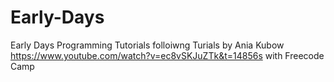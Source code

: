 # Early-Days
Early Days Programming Tutorials folloiwng Turials by Ania Kubow
https://www.youtube.com/watch?v=ec8vSKJuZTk&t=14856s
with  Freecode Camp

